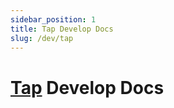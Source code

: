 ```yaml
---
sidebar_position: 1
title: Tap Develop Docs
slug: /dev/tap
---
```


# [Tap](https://github.com/monun/tap/) Develop Docs